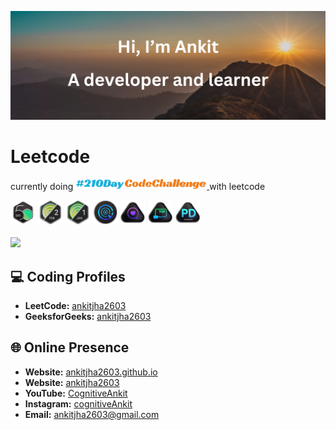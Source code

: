 <p align="center">
  <img src="thumbnail.png" alt="ankitjha2603">
</p>

<!------------------------------------------>
<!-- SECTION:  leetcode badge-->

# Leetcode

<p class="leetcode-210DayCodeChallenge">
  currently doing
  <a href="https://www.linkedin.com/feed/hashtag/?keywords=210daycodechallenge" target="_blank" class="box">
      <img src="210DayCodeChallenge.png?t=2" width="210px"></img>
  </a>
  with leetcode
</p>

<img src="leetcode_badge/2024-50.gif" width="40px"></img>
<img src="leetcode_badge/2024-02.gif" width="40px"></img>
<img src="leetcode_badge/2024-01.gif" width="40px"></img>
<img src="leetcode_badge/LeetCode_75.gif" width="40px"></img>
<img src="leetcode_badge/Top_100_Liked.gif" width="40px"></img>
<img src="leetcode_badge/Top_Interview_150.gif" width="40px"></img>
<img src="leetcode_badge/Introduction_to_Pandas.gif" width="40px"></img>
<br>
<br>
<a href="https://leetcode.com/ankitjha2603/">
    <img src="https://leetcard.jacoblin.cool/ankitjha2603?ext=activity"></img>
<a>

<!------------------------------------------>

<!------------------------------------------>
<!-- SECTION: contact me -->

## 💻 Coding Profiles

- **LeetCode:** [ankitjha2603](https://leetcode.com/ankitjha2603/)
- **GeeksforGeeks:** [ankitjha2603](https://auth.geeksforgeeks.org/user/ankitjha2603)

## 🌐 Online Presence

- **Website:** [ankitjha2603.github.io](https://ankitjha2603.github.io/)
- **Website:** [ankitjha2603](https://linkedin.com/in/ankitjha2603)
- **YouTube:** [CognitiveAnkit](https://www.youtube.com/@cognitiveAnkit)
- **Instagram:** [cognitiveAnkit](https://www.instagram.com/cognitiveAnkit/)
- **Email:** <a href="mailto:ankitjha2603@gmail.com">ankitjha2603@gmail.com</a>

<!--

-->
